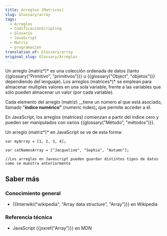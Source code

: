 ```yaml
---
title: Arreglos (Matrices)
slug: Glossary/array
tags:
  - Arreglos
  - CodificaciónScripting
  - Glosario
  - JavaScript
  - Matriz
  - programacion
translation_of: Glossary/array
original_slug: Glossary/Arreglos
---
```

Un arreglo (matriz*)* es una colección ordenada de datos (tanto {{glossary("Primitivo", "primitivos")}} u {{glossary("Object", "objetos")}} dependiendo del lenguaje). Los arreglos (matrices*)* se emplean para almacenar multiples valores en una sola variable, frente a las variables que sólo pueden almacenar un valor (por cada variable).

Cada elemento del arreglo (matriz) \_\_tiene un número al que está asociado, llamado "**índice numérico"** (numeric index)**,** que permite acceder a él.

En JavaScript, los arreglos (matrices) comienzan a partir del índice cero y pueden ser manipulados con varios {{glossary("Método", "métodos")}}.

Un arreglo (matriz*)* en JavaScript se ve de esta forma:

    var myArray = [1, 2, 3, 4];

    var catNamesArray = ["Jacqueline", "Sophia", "Autumn"];

    //Los arreglos en Javascript pueden guardar distintos tipos de datos como se muestra anteriormente

## Saber más

### Conocimiento general

- {{Interwiki("wikipedia", "Array data structure", "Array")}} en Wikipedia

### Referencia técnica

- JavaScript {{jsxref("Array")}} en MDN
